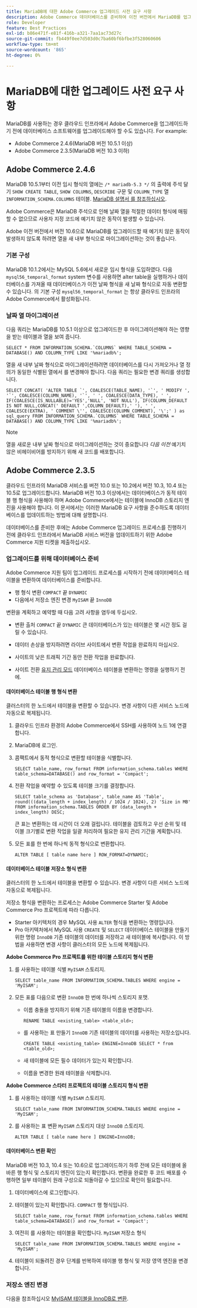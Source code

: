 ```yaml
---
title: MariaDB에 대한 Adobe Commerce 업그레이드 사전 요구 사항
description: Adobe Commerce 데이터베이스를 준비하여 이전 버전에서 MariaDB를 업그레이드하는 방법에 대해 알아봅니다.
role: Developer
feature: Best Practices
exl-id: b86e471f-e81f-416b-a321-7aa1ac73d27c
source-git-commit: fb449f0ee7d503d0c7ba60bf6bfbe3f528060606
workflow-type: tm+mt
source-wordcount: '865'
ht-degree: 0%

---
```



# MariaDB에 대한 업그레이드 사전 요구 사항

MariaDB를 사용하는 경우 클라우드 인프라에서 Adobe Commerce을 업그레이드하기 전에 데이터베이스 소프트웨어를 업그레이드해야 할 수도 있습니다. For example:

- Adobe Commerce 2.4.6(MariaDB 버전 10.5.1 이상)
- Adobe Commerce 2.3.5(MariaDB 버전 10.3 이하)

## Adobe Commerce 2.4.6

MariaDB 10.5.1부터 이전 임시 형식의 열에는 `/* mariadb-5.3 */` 의 출력에 주석 달기 `SHOW CREATE TABLE`, `SHOW COLUMNS`, `DESCRIBE` 구문 및 `COLUMN_TYPE` 열 `INFORMATION_SCHEMA.COLUMNS` 테이블. [MariaDB 설명서 를 참조하십시오](https://mariadb.com/kb/en/datetime/#internal-format).

Adobe Commerce은 MariaDB 주석으로 인해 날짜 열을 적절한 데이터 형식에 매핑할 수 없으므로 사용자 지정 코드에 예기치 않은 동작이 발생할 수 있습니다.

Adobe 이전 버전에서 버전 10.6으로 MariaDB를 업그레이드할 때 예기치 않은 동작이 발생하지 않도록 하려면 열을 새 내부 형식으로 마이그레이션하는 것이 좋습니다.

### 기본 구성

MariaDB 10.1.2에서는 MySQL 5.6에서 새로운 임시 형식을 도입하였다. 다음 `mysql56_temporal_format` system 변수를 사용하면 alter table을 실행하거나 데이터베이스를 가져올 때 데이터베이스가 이전 날짜 형식을 새 날짜 형식으로 자동 변환할 수 있습니다. 의 기본 구성 `mysql56_temporal_format` 는 항상 클라우드 인프라의 Adobe Commerce에서 활성화됩니다.

### 날짜 열 마이그레이션

다음 쿼리는 MariaDB를 10.5.1 이상으로 업그레이드한 후 마이그레이션해야 하는 영향을 받는 테이블과 열을 보여 줍니다.

```mysql
SELECT * FROM INFORMATION_SCHEMA.`COLUMNS` WHERE TABLE_SCHEMA = DATABASE() AND COLUMN_TYPE LIKE '%mariadb%';
```

열을 새 내부 날짜 형식으로 마이그레이션하려면 데이터베이스를 다시 가져오거나 열 정의가 동일한 식별된 열에서 를 변경해야 합니다. 다음 쿼리는 필요한 변경 쿼리를 생성합니다.

```mysql
SELECT CONCAT( 'ALTER TABLE `', COALESCE(TABLE_NAME), '`', ' MODIFY ', '`', COALESCE(COLUMN_NAME), '`', ' ', COALESCE(DATA_TYPE), ' ', IF(COALESCE(IS_NULLABLE)='YES','NULL', 'NOT NULL'), IF(COLUMN_DEFAULT IS NOT NULL,CONCAT(' DEFAULT ',COLUMN_DEFAULT),' '), ' ', COALESCE(EXTRA), ' COMMENT \'', COALESCE(COLUMN_COMMENT), '\';' ) as sql_query FROM INFORMATION_SCHEMA.`COLUMNS` WHERE TABLE_SCHEMA = DATABASE() AND COLUMN_TYPE LIKE '%mariadb%';
```

>[!NOTE]
>
>열을 새로운 내부 날짜 형식으로 마이그레이션하는 것이 중요합니다 _다음 이전_ 예기치 않은 비헤이비어를 방지하기 위해 새 코드를 배포합니다.

## Adobe Commerce 2.3.5

클라우드 인프라의 MariaDB 서비스를 버전 10.0 또는 10.2에서 버전 10.3, 10.4 또는 10.5로 업그레이드합니다. MariaDB 버전 10.3 이상에서는 데이터베이스가 동적 테이블 행 형식을 사용해야 하며 Adobe Commerce에서는 테이블에 InnoDB 스토리지 엔진을 사용해야 합니다. 이 문서에서는 이러한 MariaDB 요구 사항을 준수하도록 데이터베이스를 업데이트하는 방법에 대해 설명합니다.

데이터베이스를 준비한 후에는 Adobe Commerce 업그레이드 프로세스를 진행하기 전에 클라우드 인프라에서 MariaDB 서비스 버전을 업데이트하기 위한 Adobe Commerce 지원 티켓을 제출하십시오.

### 업그레이드를 위해 데이터베이스 준비

Adobe Commerce 지원 팀이 업그레이드 프로세스를 시작하기 전에 데이터베이스 테이블을 변환하여 데이터베이스를 준비합니다.

- 행 형식 변환 `COMPACT` 끝 `DYNAMIC`
- 다음에서 저장소 엔진 변경 `MyISAM` 끝 `InnoDB`

변환을 계획하고 예약할 때 다음 고려 사항을 염두에 두십시오.

- 변환 출처 `COMPACT` 끝 `DYNAMIC` 큰 데이터베이스가 있는 테이블은 몇 시간 정도 걸릴 수 있습니다.

- 데이터 손상을 방지하려면 라이브 사이트에서 변환 작업을 완료하지 마십시오.

- 사이트의 낮은 트래픽 기간 동안 전환 작업을 완료합니다.

- 사이트 전환 [유지 관리 모드](../../../installation/tutorials/maintenance-mode.md) 데이터베이스 테이블을 변환하는 명령을 실행하기 전에.

#### 데이터베이스 테이블 행 형식 변환

클러스터의 한 노드에서 테이블을 변환할 수 있습니다. 변경 사항이 다른 서비스 노드에 자동으로 복제됩니다.

1. 클라우드 인프라 환경의 Adobe Commerce에서 SSH를 사용하여 노드 1에 연결합니다.

1. MariaDB에 로그인.

1. 콤팩트에서 동적 형식으로 변환할 테이블을 식별합니다.

   ```mysql
   SELECT table_name, row_format FROM information_schema.tables WHERE table_schema=DATABASE() and row_format = 'Compact';
   ```

1. 전환 작업을 예약할 수 있도록 테이블 크기를 결정합니다.

   ```mysql
   SELECT table_schema as 'Database', table_name AS 'Table', round(((data_length + index_length) / 1024 / 1024), 2) 'Size in MB' FROM information_schema.TABLES ORDER BY (data_length + index_length) DESC;
   ```

   큰 표는 변환하는 데 시간이 더 오래 걸립니다. 테이블을 검토하고 우선 순위 및 테이블 크기별로 변환 작업을 일괄 처리하여 필요한 유지 관리 기간을 계획합니다.

1. 모든 표를 한 번에 하나씩 동적 형식으로 변환합니다.

   ```mysql
   ALTER TABLE [ table name here ] ROW_FORMAT=DYNAMIC;
   ```

#### 데이터베이스 테이블 저장소 형식 변환

클러스터의 한 노드에서 테이블을 변환할 수 있습니다. 변경 사항이 다른 서비스 노드에 자동으로 복제됩니다.

저장소 형식을 변환하는 프로세스는 Adobe Commerce Starter 및 Adobe Commerce Pro 프로젝트에 따라 다릅니다.

- Starter 아키텍처의 경우 MySQL 사용 `ALTER` 형식을 변환하는 명령입니다.
- Pro 아키텍처에서 MySQL 사용 `CREATE` 및 `SELECT` 데이터베이스 테이블을 만들기 위한 명령 `InnoDB` 기존 테이블의 데이터를 저장하고 새 테이블에 복사합니다. 이 방법을 사용하면 변경 사항이 클러스터의 모든 노드에 복제됩니다.

**Adobe Commerce Pro 프로젝트를 위한 테이블 스토리지 형식 변환**

1. 를 사용하는 테이블 식별 `MyISAM` 스토리지.

   ```mysql
   SELECT table_name FROM INFORMATION_SCHEMA.TABLES WHERE engine = 'MyISAM';
   ```

1. 모든 표를 다음으로 변환 `InnoDB` 한 번에 하나씩 스토리지 포맷.

   - 이름 충돌을 방지하기 위해 기존 테이블의 이름을 변경합니다.

     ```mysql
     RENAME TABLE <existing_table> <table_old>;
     ```

   - 를 사용하는 표 만들기 `InnoDB` 기존 테이블의 데이터를 사용하는 저장소입니다.

     ```mysql
     CREATE TABLE <existing_table> ENGINE=InnoDB SELECT * from <table_old>;
     ```

   - 새 테이블에 모든 필수 데이터가 있는지 확인합니다.

   - 이름을 변경한 원래 테이블을 삭제합니다.


**Adobe Commerce 스타터 프로젝트의 테이블 스토리지 형식 변환**

1. 를 사용하는 테이블 식별 `MyISAM` 스토리지.

   ```mysql
   SELECT table_name FROM INFORMATION_SCHEMA.TABLES WHERE engine = 'MyISAM';
   ```

1. 를 사용하는 표 변환 `MyISAM` 스토리지 대상 `InnoDB` 스토리지.

   ```mysql
   ALTER TABLE [ table name here ] ENGINE=InnoDB;
   ```

#### 데이터베이스 변환 확인

MariaDB 버전 10.3, 10.4 또는 10.6으로 업그레이드하기 하루 전에 모든 테이블에 올바른 행 형식 및 스토리지 엔진이 있는지 확인합니다. 변환을 완료한 후 코드 배포를 수행하면 일부 테이블이 원래 구성으로 되돌아갈 수 있으므로 확인이 필요합니다.

1. 데이터베이스에 로그인합니다.

1. 테이블이 있는지 확인합니다. `COMPACT` 행 형식입니다.

   ```mysql
   SELECT table_name, row_format FROM information_schema.tables WHERE table_schema=DATABASE() and row_format = 'Compact';
   ```

1. 여전히 를 사용하는 테이블을 확인합니다. `MyISAM` 저장소 형식

   ```mysql
   SELECT table_name FROM INFORMATION_SCHEMA.TABLES WHERE engine = 'MyISAM';
   ```

1. 테이블이 되돌려진 경우 단계를 반복하여 테이블 행 형식 및 저장 영역 엔진을 변경합니다.

### 저장소 엔진 변경

다음을 참조하십시오 [MyISAM 테이블을 InnoDB로 변환](../planning/database-on-cloud.md).

